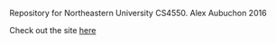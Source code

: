 Repository for Northeastern University CS4550.
Alex Aubuchon 2016

Check out the site [here](http://webdev-alxe.rhcloud.com/)
